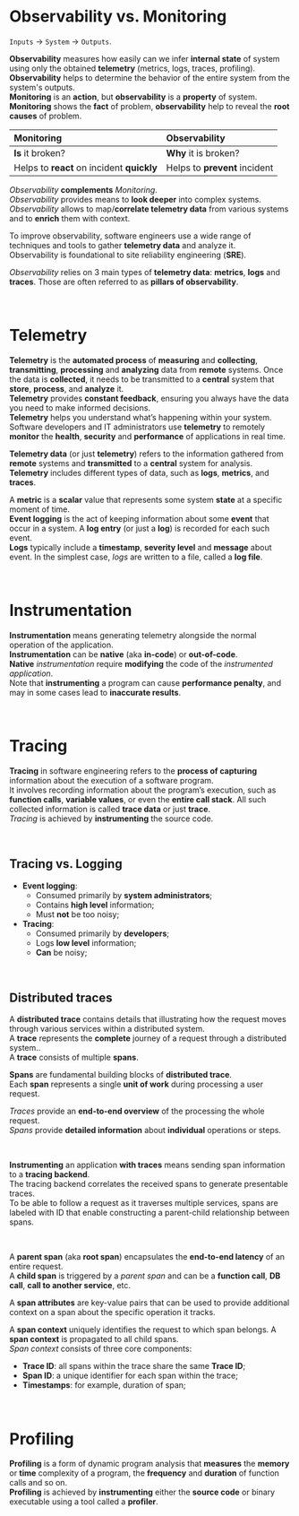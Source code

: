 # Observability vs. Monitoring
`Inputs` -> `System` -> `Outputs`.<br>

**Observability** measures how easily can we infer **internal state** of system using only the obtained **telemetry** (metrics, logs, traces, profiling).<br>
**Observability** helps to determine the behavior of the entire system from the system's outputs.<br>
**Monitoring** is an **action**, but **observability** is a **property** of system.<br>
**Monitoring** shows the **fact** of problem, **observability** help to reveal the **root causes** of problem.<br>

| Monitoring                                 | Observability                 |
|:-------------------------------------------|:------------------------------|
| **Is** it broken?                          | **Why** it is broken?         |
| Helps to **react** on incident **quickly** | Helps to **prevent** incident |

_Observability_ **complements** _Monitoring_.<br>
_Observability_ provides means to **look deeper** into complex systems.<br>
_Observability_ allows to map/**correlate telemetry data** from various systems and to **enrich** them with context.<br>

To improve observability, software engineers use a wide range of techniques and tools to gather **telemetry data** and analyze it.<br>
Observability is foundational to site reliability engineering (**SRE**).<br>

_Observability_ relies on 3 main types of **telemetry data**: **metrics**, **logs** and **traces**. Those are often referred to as **pillars of observability**.<br>

<br>

# Telemetry
**Telemetry** is the **automated process** of **measuring** and **collecting**, **transmitting**, **processing** and **analyzing** data from **remote** systems. Once the data is **collected**, it needs to be transmitted to a **central** system that **store**, **process**, and **analyze** it.<br>
**Telemetry** provides **constant feedback**, ensuring you always have the data you need to make informed decisions.<br>
**Telemetry** helps you understand what’s happening within your system. Software developers and IT administrators use **telemetry** to remotely **monitor** the **health**, **security** and **performance** of applications in real time.<br>

**Telemetry data** (or just **telemetry**) refers to the information gathered from **remote** systems and **transmitted** to a **central** system for analysis.<br>
**Telemetry** includes different types of data, such as **logs**, **metrics**, and **traces**.<br>

A **metric** is a **scalar** value that represents some system **state** at a specific moment of time.<br>
**Event logging** is the act of keeping information about some **event** that occur in a system. A **log entry** (or just a **log**) is recorded for each such event.<br>
**Logs** typically include a **timestamp**, **severity level** and **message** about event. In the simplest case, _logs_ are written to a file, called a **log file**.<br>

<br>

# Instrumentation
**Instrumentation** means generating telemetry alongside the normal operation of the application.<br>
**Instrumentation** can be **native** (aka **in-code**) or **out-of-code**.<br>
**Native** _instrumentation_ require **modifying** the code of the _instrumented application_.<br>
Note that **instrumenting** a program can cause **performance penalty**, and may in some cases lead to **inaccurate results**.<br>

<br>

# Tracing 
**Tracing** in software engineering refers to the **process of capturing** information about the execution of a software program.<br>
It involves recording information about the program’s execution, such as **function calls**, **variable values**, or even the **entire call stack**. All such collected information is called **trace data** or just **trace**.<br>
_Tracing_ is achieved by **instrumenting** the source code.<br>

<br>

## Tracing vs. Logging
- **Event logging**:
  - Consumed primarily by **system administrators**;
  - Contains **high level** information;
  - Must **not** be too noisy;
- **Tracing**:
  - Consumed primarily by **developers**;
  - Logs **low level** information;
  - **Can** be noisy;

<br>

## Distributed traces
A **distributed trace** contains details that illustrating how the request moves through various services within a distributed system.<br>
A **trace** represents the **complete** journey of a request through a distributed system..<br>
A **trace** consists of multiple **spans**.<br>

**Spans** are fundamental building blocks of **distributed trace**.<br>
Each **span** represents a single **unit of work** during processing a user request.<br>

_Traces_ provide an **end-to-end overview** of the processing the whole request.<br>
_Spans_ provide **detailed information** about **individual** operations or steps.<br>

<br>

**Instrumenting** an application **with traces** means sending span information to a **tracing backend**.<br>
The tracing backend correlates the received spans to generate presentable traces.<br>
To be able to follow a request as it traverses multiple services, spans are labeled with ID that enable constructing a parent-child relationship between spans.<br>

<br>

A **parent span** (aka **root span**) encapsulates the **end-to-end latency** of an entire request.<br>
A **child span** is triggered by a _parent span_ and can be a **function call**, **DB call**, **call to another service**, etc.<br>

A **span attributes** are key-value pairs that can be used to provide additional context on a span about the specific operation it tracks.<br>

A **span context** uniquely identifies the request to which span belongs. A **span context** is propagated to all child spans.<br>
_Span context_ consists of three core components:
- **Trace ID**: all spans within the trace share the same **Trace ID**;
- **Span ID**: a unique identifier for each span within the trace;
- **Timestamps**: for example, duration of span;

<br>

# Profiling
**Profiling** is a form of dynamic program analysis that **measures** the **memory** or **time** complexity of a program, the **frequency** and **duration** of function calls and so on.<br>
**Profiling** is achieved by **instrumenting** either the **source code** or binary executable using a tool called a **profiler**.<br>
